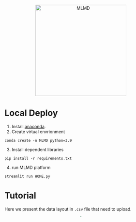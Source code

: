 <p align="center">
  <img src="https://github.com/Jiaxuan-Ma/MLMDMarket/blob/main/MLMDicon.gif?raw=true" width="300px"  alt="MLMD"/>
</div>
</p>

# Local Deploy

1. Install [anaconda](https://www.anaconda.com/). 
2. Create virtual envrionment
```
conda create -n MLMD python=3.9
```
3. Install dependent libraries
```
pip install -r requirements.txt
```
4. run MLMD platform
```
streamlit run HOME.py
```

# Tutorial

Here we present the data layout in `.csv` file that need to upload.

<p align="center">
  <img src="https://github.com/Jiaxuan-Ma/MLMDMarket/blob/main/data%20layout.jpg?raw=true" style="zoom:20%;" />
</p>
